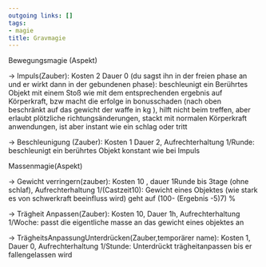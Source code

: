 ```yaml
---
outgoing links: []
tags:
- magie
title: Gravmagie
---
```

Bewegungsmagie (Aspekt) 



-> Impuls(Zauber): Kosten 2 Dauer 0 (du sagst ihn in der freien phase an und er wirkt dann in der gebundenen phase): beschleunigt ein Berührtes Objekt mit einem Stoß wie mit dem entsprechenden ergebnis auf Körperkraft, bzw macht die erfolge in bonusschaden (nach oben beschränkt auf das gewicht der waffe in kg ), hilft nicht beim treffen, aber erlaubt plötzliche richtungsänderungen, stackt mit normalen Körperkraft anwendungen, ist aber instant wie ein schlag oder tritt



-> Beschleunigung (Zauber): Kosten 1 Dauer 2, Aufrechterhaltung 1/Runde: beschleunigt ein berührtes Objekt konstant wie bei Impuls





Massenmagie(Aspekt)



-> Gewicht verringern(zauber): Kosten 10 , dauer 1Runde bis 3tage (ohne schlaf), Aufrechterhaltung 1/(Castzeit10): Gewicht eines Objektes (wie stark es von schwerkraft beeinfluss wird) geht auf (100- (Ergebnis -5)7) %



-> Trägheit Anpassen(Zauber): Kosten 10, Dauer 1h, Aufrechterhaltung 1/Woche: passt die eigentliche masse an das gewicht eines objektes an



-> TrägheitsAnpassungUnterdrücken(Zauber,temporärer name): Kosten 1, Dauer 0, Aufrechterhaltung 1/Stunde: Unterdrückt trägheitanpassen bis er fallengelassen wird
